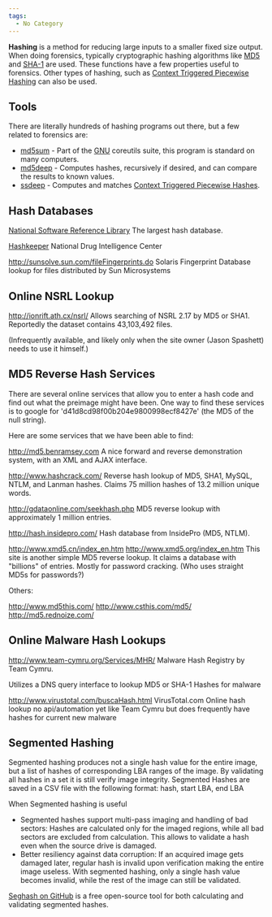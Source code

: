 ```yaml
---
tags:
  - No Category
---
```

**Hashing** is a method for reducing large inputs to a smaller fixed
size output. When doing forensics, typically cryptographic hashing
algorithms like [MD5](md5.md) and [SHA-1](SHA-1 "wikilink") are
used. These functions have a few properties useful to forensics. Other
types of hashing, such as [Context Triggered Piecewise
Hashing](context_triggered_piecewise_hashing.md) can also be
used.

## Tools

There are literally hundreds of hashing programs out there, but a few
related to forensics are:

- [md5sum](md5sum.md) - Part of the [GNU](GNU "wikilink")
  coreutils suite, this program is standard on many computers.
- [md5deep](md5deep.md) - Computes hashes, recursively if
  desired, and can compare the results to known values.
- [ssdeep](ssdeep.md) - Computes and matches [Context Triggered
  Piecewise Hashes](context_triggered_piecewise_hashes.md).

## Hash Databases

[National Software Reference Library](national_software_reference_library.md)
The largest hash database.

[Hashkeeper](hashkeeper.md)
National Drug Intelligence Center

<http://sunsolve.sun.com/fileFingerprints.do>
Solaris Fingerprint Database lookup for files distributed by Sun
Microsystems

## Online NSRL Lookup

<http://ionrift.ath.cx/nsrl/>
Allows searching of NSRL 2.17 by MD5 or SHA1. Reportedly the dataset
contains 43,103,492 files.

(Infrequently available, and likely only when the site owner (Jason
Spashett) needs to use it himself.)

## MD5 Reverse Hash Services

There are several online services that allow you to enter a hash code
and find out what the preimage might have been. One way to find these
services is to google for 'd41d8cd98f00b204e9800998ecf8427e' (the MD5 of
the null string).

Here are some services that we have been able to find:

<http://md5.benramsey.com>
A nice forward and reverse demonstration system, with an XML and AJAX
interface.

<!-- -->

<http://www.hashcrack.com/>
Reverse hash lookup of MD5, SHA1, MySQL, NTLM, and Lanman hashes. Claims
75 million hashes of 13.2 million unique words.

<!-- -->

<http://gdataonline.com/seekhash.php>
MD5 reverse lookup with approximately 1 million entries.

<!-- -->

<http://hash.insidepro.com/>
Hash database from InsidePro (MD5, NTLM).

<!-- -->

<http://www.xmd5.cn/index_en.htm>
<http://www.xmd5.org/index_en.htm>
This site is another simple MD5 reverse lookup. It claims a database
with "billions" of entries. Mostly for password cracking. (Who uses
straight MD5s for passwords?)

Others:

<http://www.md5this.com/>
<http://www.csthis.com/md5/>
<http://md5.rednoize.com/>

## Online Malware Hash Lookups

<http://www.team-cymru.org/Services/MHR/>
Malware Hash Registry by Team Cymru.

Utilizes a DNS query interface to lookup MD5 or SHA-1 Hashes for malware

<http://www.virustotal.com/buscaHash.html>
VirusTotal.com Online hash lookup no api/automation yet like Team Cymru
but does frequently have hashes for current new malware

## Segmented Hashing

Segmented hashing produces not a single hash value for the entire image,
but a list of hashes of corresponding LBA ranges of the image. By
validating all hashes in a set it is still verify image integrity.
Segmented Hashes are saved in a CSV file with the following format:
hash, start LBA, end LBA

When Segmented hashing is useful

- Segmented hashes support multi-pass imaging and handling of bad
  sectors: Hashes are calculated only for the imaged regions, while all
  bad sectors are excluded from calculation. This allows to validate a
  hash even when the source drive is damaged.
- Better resiliency against data corruption: If an acquired image gets
  damaged later, regular hash is invalid upon verification making the
  entire image useless. With segmented hashing, only a single hash value
  becomes invalid, while the rest of the image can still be validated.

[Seghash on GitHub](https://github.com/atola-technology/seghash) is a
free open-source tool for both calculating and validating segmented
hashes.